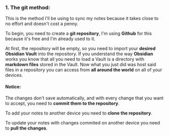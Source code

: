 ### 1. **The git method**:
This is the method I'll be using to sync my notes because it takes close to no effort and doesn't cost a penny.

To begin, you need to create a **git repository**, I'm using **Github** for this because it's free and I'm already used to it.

At first, the repository will be empty, so you need to import your **desired Obsidian Vault** into the repository. If you understand the way **Obsidian** works you know that all you need to load a Vault is a directory with **markdown files** stored in the Vault. Now what you just did was host said files in a repository you can access from **all around the world** on all of your devices.

#### Notice:
The changes don't save automatically, and with every change that you want to accept, you need to **commit them to the repository**.

To add your notes to another device you need to **clone the repository**.

To update your notes with changes commited on another device you need to **pull the changes**.